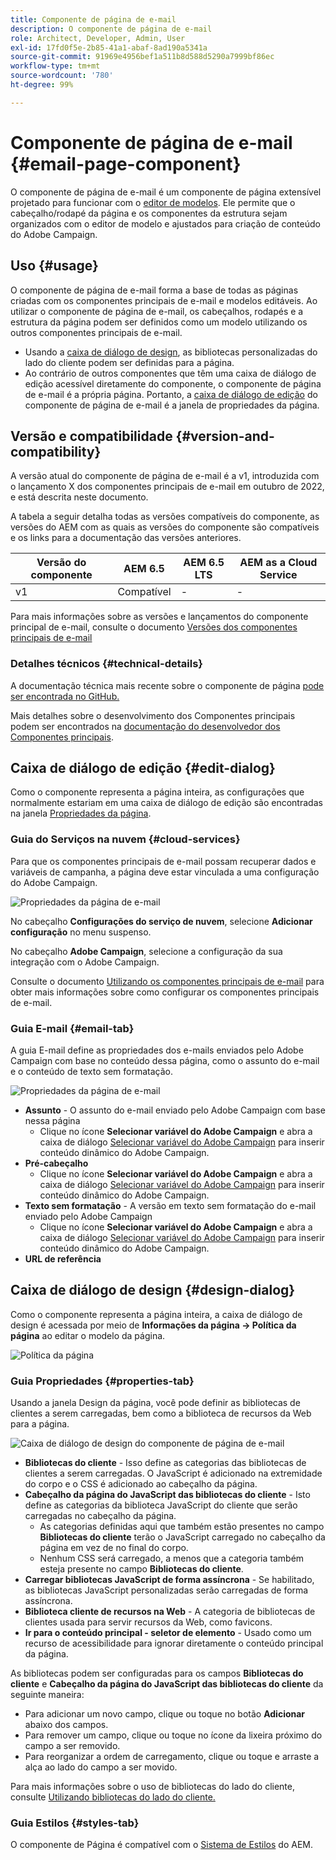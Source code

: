 ```yaml
---
title: Componente de página de e-mail
description: O componente de página de e-mail
role: Architect, Developer, Admin, User
exl-id: 17fd0f5e-2b85-41a1-abaf-8ad190a5341a
source-git-commit: 91969e4956bef1a511b8d588d5290a7999bf86ec
workflow-type: tm+mt
source-wordcount: '780'
ht-degree: 99%

---
```



# Componente de página de e-mail {#email-page-component}

O componente de página de e-mail é um componente de página extensível projetado para funcionar com o [editor de modelos](https://experienceleague.adobe.com/docs/experience-manager-cloud-service/sites/authoring/features/templates.html?lang=pt-BR). Ele permite que o cabeçalho/rodapé da página e os componentes da estrutura sejam organizados com o editor de modelo e ajustados para criação de conteúdo do Adobe Campaign.

## Uso {#usage}

O componente de página de e-mail forma a base de todas as páginas criadas com os componentes principais de e-mail e modelos editáveis. Ao utilizar o componente de página de e-mail, os cabeçalhos, rodapés e a estrutura da página podem ser definidos como um modelo utilizando os outros componentes principais de e-mail.

* Usando a [caixa de diálogo de design](#design-dialog), as bibliotecas personalizadas do lado do cliente podem ser definidas para a página.
* Ao contrário de outros componentes que têm uma caixa de diálogo de edição acessível diretamente do componente, o componente de página de e-mail é a própria página. Portanto, a [caixa de diálogo de edição](#edit-dialog) do componente de página de e-mail é a janela de propriedades da página.

## Versão e compatibilidade {#version-and-compatibility}

A versão atual do componente de página de e-mail é a v1, introduzida com o lançamento X dos componentes principais de e-mail em outubro de 2022, e está descrita neste documento.

A tabela a seguir detalha todas as versões compatíveis do componente, as versões do AEM com as quais as versões do componente são compatíveis e os links para a documentação das versões anteriores.

| Versão do componente | AEM 6.5 | AEM 6.5 LTS | AEM as a Cloud Service |
|---|---|---|---|
| v1 | Compatível | - | - |

Para mais informações sobre as versões e lançamentos do componente principal de e-mail, consulte o documento [Versões dos componentes principais de e-mail](/help/email/versions.md)

### Detalhes técnicos {#technical-details}

A documentação técnica mais recente sobre o componente de página [pode ser encontrada no GitHub.](https://adobe.com/go/aem_cmp_tech_email_page_v1)

Mais detalhes sobre o desenvolvimento dos Componentes principais podem ser encontrados na [documentação do desenvolvedor dos Componentes principais](/help/developing/overview.md).

## Caixa de diálogo de edição {#edit-dialog}

Como o componente representa a página inteira, as configurações que normalmente estariam em uma caixa de diálogo de edição são encontradas na janela [Propriedades da página](https://experienceleague.adobe.com/docs/experience-manager-cloud-service/sites/authoring/fundamentals/page-properties.html?lang=pt-BR).

### Guia do Serviços na nuvem {#cloud-services}

Para que os componentes principais de e-mail possam recuperar dados e variáveis de campanha, a página deve estar vinculada a uma configuração do Adobe Campaign.

![Propriedades da página de e-mail](/help/email/assets/email-page-properties.png)

No cabeçalho **Configurações do serviço de nuvem**, selecione **Adicionar configuração** no menu suspenso.

No cabeçalho **Adobe Campaign**, selecione a configuração da sua integração com o Adobe Campaign.

Consulte o documento [Utilizando os componentes principais de e-mail](/help/email/using.md) para obter mais informações sobre como configurar os componentes principais de e-mail.

### Guia E-mail {#email-tab}

A guia E-mail define as propriedades dos e-mails enviados pelo Adobe Campaign com base no conteúdo dessa página, como o assunto do e-mail e o conteúdo de texto sem formatação.

![Propriedades da página de e-mail](/help/email/assets/email-page-properties-email.png)

* **Assunto** - O assunto do e-mail enviado pelo Adobe Campaign com base nessa página
   * Clique no ícone **Selecionar variável do Adobe Campaign** e abra a caixa de diálogo [Selecionar variável do Adobe Campaign](/help/email/campaign-variables.md) para inserir conteúdo dinâmico do Adobe Campaign.
* **Pré-cabeçalho**
   * Clique no ícone **Selecionar variável do Adobe Campaign** e abra a caixa de diálogo [Selecionar variável do Adobe Campaign](/help/email/campaign-variables.md) para inserir conteúdo dinâmico do Adobe Campaign.
* **Texto sem formatação** - A versão em texto sem formatação do e-mail enviado pelo Adobe Campaign
   * Clique no ícone **Selecionar variável do Adobe Campaign** e abra a caixa de diálogo [Selecionar variável do Adobe Campaign](/help/email/campaign-variables.md) para inserir conteúdo dinâmico do Adobe Campaign.
* **URL de referência**

## Caixa de diálogo de design {#design-dialog}

Como o componente representa a página inteira, a caixa de diálogo de design é acessada por meio de **Informações da página -> Política da página** ao editar o modelo da página.

![Política da página](/help/assets/page-policy.png)

### Guia Propriedades {#properties-tab}

Usando a janela Design da página, você pode definir as bibliotecas de clientes a serem carregadas, bem como a biblioteca de recursos da Web para a página.

![Caixa de diálogo de design do componente de página de e-mail](/help/email/assets/email-page-design.png)

* **Bibliotecas do cliente** - Isso define as categorias das bibliotecas de clientes a serem carregadas. O JavaScript é adicionado na extremidade do corpo e o CSS é adicionado ao cabeçalho da página.
* **Cabeçalho da página do JavaScript das bibliotecas do cliente** - Isto define as categorias da biblioteca JavaScript do cliente que serão carregadas no cabeçalho da página.
   * As categorias definidas aqui que também estão presentes no campo **Bibliotecas do cliente** terão o JavaScript carregado no cabeçalho da página em vez de no final do corpo.
   * Nenhum CSS será carregado, a menos que a categoria também esteja presente no campo **Bibliotecas do cliente**.
* **Carregar bibliotecas JavaScript de forma assíncrona** - Se habilitado, as bibliotecas JavaScript personalizadas serão carregadas de forma assíncrona.
* **Biblioteca cliente de recursos na Web** - A categoria de bibliotecas de clientes usada para servir recursos da Web, como favicons.
* **Ir para o conteúdo principal - seletor de elemento** - Usado como um recurso de acessibilidade para ignorar diretamente o conteúdo principal da página.

As bibliotecas podem ser configuradas para os campos **Bibliotecas do cliente** e **Cabeçalho da página do JavaScript das bibliotecas do cliente** da seguinte maneira:

* Para adicionar um novo campo, clique ou toque no botão **Adicionar** abaixo dos campos.
* Para remover um campo, clique ou toque no ícone da lixeira próximo do campo a ser removido.
* Para reorganizar a ordem de carregamento, clique ou toque e arraste a alça ao lado do campo a ser movido.

Para mais informações sobre o uso de bibliotecas do lado do cliente, consulte [Utilizando bibliotecas do lado do cliente.](https://helpx.adobe.com/br/experience-manager/6-5/sites/developing/using/clientlibs.html)

### Guia Estilos {#styles-tab}

O componente de Página é compatível com o [Sistema de Estilos](/help/get-started/authoring.md#component-styling) do AEM.
